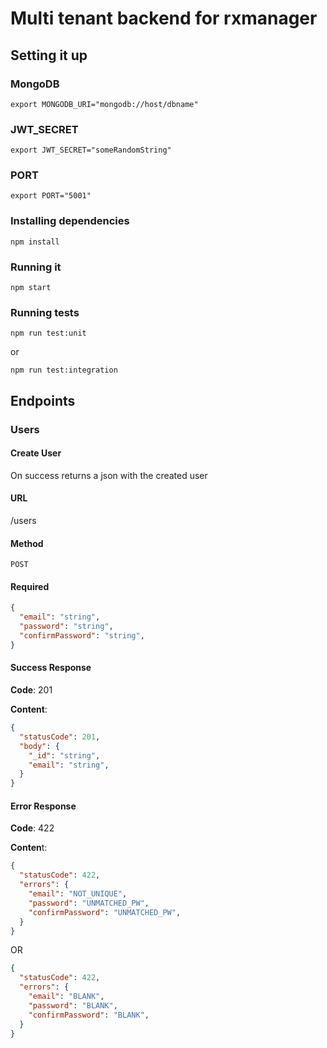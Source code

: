 # Multi tenant backend for rxmanager

## Setting it up

### MongoDB
```shell
export MONGODB_URI="mongodb://host/dbname"
```

### JWT_SECRET
```shell
export JWT_SECRET="someRandomString"
```

### PORT
```shell
export PORT="5001"
```

### Installing dependencies
```shell
npm install
```

### Running it
```shell
npm start
```

### Running tests

```shell
npm run test:unit
```

or

```shell
npm run test:integration
```

## Endpoints

### Users

#### Create User
On success returns a json with the created user

#### URL
/users

#### Method
`POST`

#### Required
```json
{
  "email": "string",
  "password": "string",
  "confirmPassword": "string",
}
```

#### Success Response
**Code**: 201

**Content**: 
```json
{
  "statusCode": 201,
  "body": {
    "_id": "string",
    "email": "string",
  }
}
```

#### Error Response
**Code**: 422

**Conten**t:
```json
{
  "statusCode": 422,
  "errors": {
    "email": "NOT_UNIQUE",
    "password": "UNMATCHED_PW",
    "confirmPassword": "UNMATCHED_PW",
  }
}
```
OR
```json
{
  "statusCode": 422,
  "errors": {
    "email": "BLANK",
    "password": "BLANK",
    "confirmPassword": "BLANK",
  }
}
```
